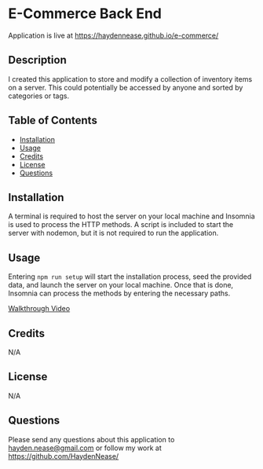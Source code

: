 # E-Commerce Back End
    
Application is live at https://haydennease.github.io/e-commerce/  
## Description
I created this application to store and modify a collection of inventory items on a server. This could potentially be accessed by anyone and sorted by categories or  tags. 
## Table of Contents
- [Installation](#installation)
- [Usage](#usage)
- [Credits](#credits)
- [License](#license)
- [Questions](#questions)

## Installation
A terminal is required to host the server on your local machine and Insomnia is used to process the HTTP methods. A script is included to start the server with nodemon, but it is not required to run the application.

## Usage
Entering `npm run setup` will start the installation process, seed the provided data, and launch the server on your local machine. Once that is done, Insomnia can process the methods by entering the necessary paths.

[Walkthrough Video](https://drive.google.com/file/d/1lJzAWiGK15yKltD-ZqXf4bx3fkPR52bx/view)

## Credits
N/A

## License
N/A

## Questions
Please send any questions about this application to hayden.nease@gmail.com or follow my work at https://github.com/HaydenNease/
